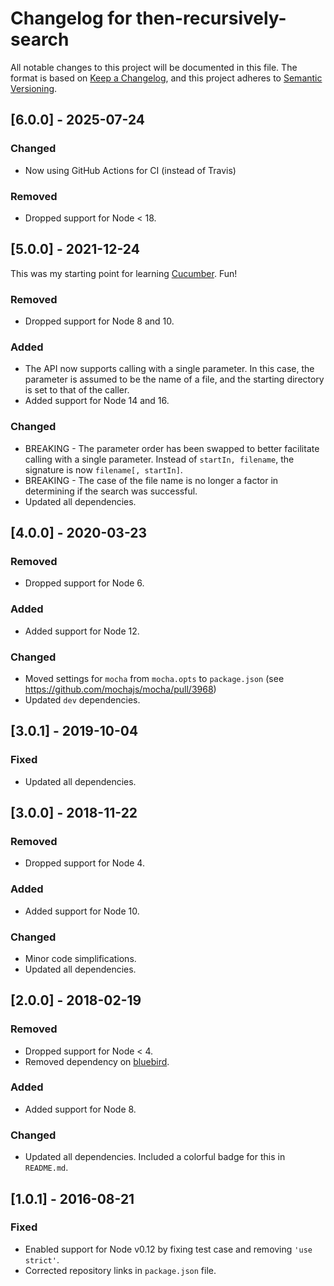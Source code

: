 # Changelog for then-recursively-search

All notable changes to this project will be documented in this file. The format is based on [Keep a Changelog](http://keepachangelog.com/), and this project adheres to [Semantic Versioning](http://semver.org/).

## [6.0.0] - 2025-07-24

### Changed

* Now using GitHub Actions for CI (instead of Travis)

### Removed

* Dropped support for Node < 18.


## [5.0.0] - 2021-12-24

This was my starting point for learning [Cucumber](https://cucumber.io/docs/guides/overview/). Fun!

### Removed

* Dropped support for Node 8 and 10.

### Added

* The API now supports calling with a single parameter. In this case, the parameter is assumed to be the name of a file, and the starting directory is set to that of the caller.
* Added support for Node 14 and 16.

### Changed

* BREAKING - The parameter order has been swapped to better facilitate calling with a single parameter. Instead of `startIn, filename`, the signature is now `filename[, startIn]`.
* BREAKING - The case of the file name is no longer a factor in determining if the search was successful.
* Updated all dependencies.


## [4.0.0] - 2020-03-23

### Removed

* Dropped support for Node 6.

### Added

* Added support for Node 12.

### Changed

* Moved settings for `mocha` from `mocha.opts` to `package.json` (see https://github.com/mochajs/mocha/pull/3968)
* Updated `dev` dependencies.


## [3.0.1] - 2019-10-04

### Fixed

* Updated all dependencies.


## [3.0.0] - 2018-11-22

### Removed

* Dropped support for Node 4.

### Added

* Added support for Node 10.

### Changed

* Minor code simplifications.
* Updated all dependencies.


## [2.0.0] - 2018-02-19

### Removed

* Dropped support for Node < 4.
* Removed dependency on [bluebird](https://github.com/petkaantonov/bluebird).

### Added

* Added support for Node 8.

### Changed

* Updated all dependencies. Included a colorful badge for this in `README.md`.


## [1.0.1] - 2016-08-21

### Fixed

* Enabled support for Node v0.12 by fixing test case and removing `'use strict'`.
* Corrected repository links in `package.json` file.
